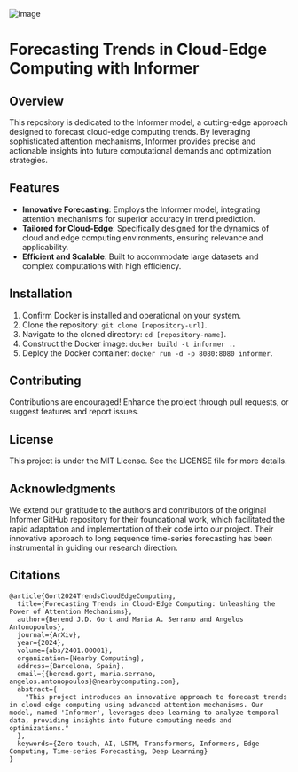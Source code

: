 ![image](https://github.com/Burntt/Forecasting_Trends_2024/assets/69801109/42423542-1ea6-4a9e-b08b-f53dcc6a88ee)

# Forecasting Trends in Cloud-Edge Computing with Informer

## Overview
This repository is dedicated to the Informer model, a cutting-edge approach designed to forecast cloud-edge computing trends. By leveraging sophisticated attention mechanisms, Informer provides precise and actionable insights into future computational demands and optimization strategies.

## Features
- **Innovative Forecasting**: Employs the Informer model, integrating attention mechanisms for superior accuracy in trend prediction.
- **Tailored for Cloud-Edge**: Specifically designed for the dynamics of cloud and edge computing environments, ensuring relevance and applicability.
- **Efficient and Scalable**: Built to accommodate large datasets and complex computations with high efficiency.

## Installation
1. Confirm Docker is installed and operational on your system.
2. Clone the repository: `git clone [repository-url]`.
3. Navigate to the cloned directory: `cd [repository-name]`.
4. Construct the Docker image: `docker build -t informer .`.
5. Deploy the Docker container: `docker run -d -p 8080:8080 informer`.


## Contributing
Contributions are encouraged! Enhance the project through pull requests, or suggest features and report issues.

## License
This project is under the MIT License. See the LICENSE file for more details.

## Acknowledgments
We extend our gratitude to the authors and contributors of the original Informer GitHub repository for their foundational work, which facilitated the rapid adaptation and implementation of their code into our project. Their innovative approach to long sequence time-series forecasting has been instrumental in guiding our research direction.

## Citations
```
@article{Gort2024TrendsCloudEdgeComputing,
  title={Forecasting Trends in Cloud-Edge Computing: Unleashing the Power of Attention Mechanisms},
  author={Berend J.D. Gort and Maria A. Serrano and Angelos Antonopoulos},
  journal={ArXiv},
  year={2024},
  volume={abs/2401.00001},
  organization={Nearby Computing},
  address={Barcelona, Spain},
  email={{berend.gort, maria.serrano, angelos.antonopoulos}@nearbycomputing.com},
  abstract={
    "This project introduces an innovative approach to forecast trends in cloud-edge computing using advanced attention mechanisms. Our model, named 'Informer', leverages deep learning to analyze temporal data, providing insights into future computing needs and optimizations."
  },
  keywords={Zero-touch, AI, LSTM, Transformers, Informers, Edge Computing, Time-series Forecasting, Deep Learning}
}
```
